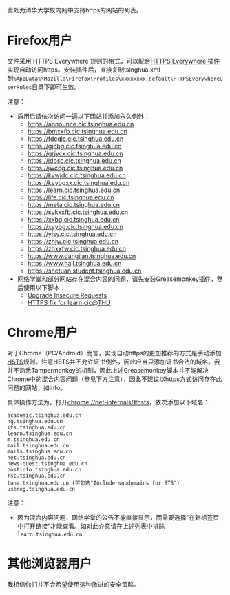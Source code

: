 此处为清华大学校内网中支持https的网站的列表。

# Firefox用户

文件采用 HTTPS Everywhere 规则的格式，可以配合[HTTPS Everywhere 插件](https://www.eff.org/https-everywhere)实现自动访问https。安装插件后，直接复制tsinghua.xml到`%AppData%\Mozilla\Firefox\Profiles\xxxxxxxx.default\HTTPSEverywhereUserRules`目录下即可生效。

注意：

* 启用后请依次访问一遍以下网站并添加永久例外：
  * https://announce.cic.tsinghua.edu.cn
  * https://bmxxfb.cic.tsinghua.edu.cn
  * https://fdcglc.cic.tsinghua.edu.cn
  * https://gjcbg.cic.tsinghua.edu.cn
  * https://grjycx.cic.tsinghua.edu.cn
  * https://jdbsc.cic.tsinghua.edu.cn
  * https://jwcbg.cic.tsinghua.edu.cn
  * https://kywjdc.cic.tsinghua.edu.cn
  * https://kyybgxx.cic.tsinghua.edu.cn
  * https://learn.cic.tsinghua.edu.cn
  * https://life.cic.tsinghua.edu.cn
  * https://meta.cic.tsinghua.edu.cn
  * https://sykxxfb.cic.tsinghua.edu.cn
  * https://xxbg.cic.tsinghua.edu.cn
  * https://xyybg.cic.tsinghua.edu.cn
  * https://yjsy.cic.tsinghua.edu.cn
  * https://zhjw.cic.tsinghua.edu.cn
  * https://zhxxfw.cic.tsinghua.edu.cn
  * https://www.dangjian.tsinghua.edu.cn
  * https://www.hall.tsinghua.edu.cn
  * https://shetuan.student.tsinghua.edu.cn
* 网络学堂和部分网站存在混合内容的问题，请先安装Greasemonkey插件，然后使用以下脚本：
  * [Upgrade Insecure Requests](https://github.com/wangqr/dummy/raw/master/csp.user.js)
  * [HTTPS fix for learn.cic@THU](https://github.com/wangqr/dummy/raw/master/learnfix.user.js)

# Chrome用户

对于Chrome（PC/Android）而言，实现自动https的更加推荐的方式是手动添加[HSTS](https://zh.wikipedia.org/wiki/HTTP%E4%B8%A5%E6%A0%BC%E4%BC%A0%E8%BE%93%E5%AE%89%E5%85%A8)规则。注意HSTS并不允许证书例外，因此应当只添加证书合法的域名。我并不熟悉Tampermonkey的机制，因此上述Greasemonkey脚本并不能解决Chrome中的混合内容问题（参见下方注意），因此不建议以https方式访问存在此问题的网站，如info。

具体操作方法为，打开[chrome://net-internals/#hsts](chrome://net-internals/#hsts)，依次添加以下域名：

```text
academic.tsinghua.edu.cn
hq.tsinghua.edu.cn
its.tsinghua.edu.cn
learn.tsinghua.edu.cn
m.tsinghua.edu.cn
mail.tsinghua.edu.cn
mails.tsinghua.edu.cn
net.tsinghua.edu.cn
news-quest.tsinghua.edu.cn
postinfo.tsinghua.edu.cn
rsc.tsinghua.edu.cn
tuna.tsinghua.edu.cn (可勾选"Include subdomains for STS")
usereg.tsinghua.edu.cn
```

注意：

* 因为混合内容问题，网络学堂的公告不能直接显示，而需要选择“在新标签页中打开链接”才能查看。如对此介意请在上述列表中排除`learn.tsinghua.edu.cn`.

# 其他浏览器用户

我相信你们并不会希望使用这种激进的安全策略。
